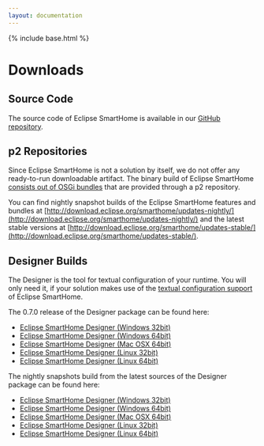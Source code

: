 ```yaml
---
layout: documentation
---
```


{% include base.html %}

# Downloads

## Source Code

The source code of Eclipse SmartHome is available in our [GitHub repository](https://github.com/eclipse/smarthome).

## p2 Repositories

Since Eclipse SmartHome is not a solution by itself, we do not offer any ready-to-run downloadable artifact. The binary build of Eclipse SmartHome [consists out of OSGi bundles](../features/index.html) that are provided through a p2 repository.

You can find nightly snapshot builds of the Eclipse SmartHome features and bundles at [http://download.eclipse.org/smarthome/updates-nightly/](http://download.eclipse.org/smarthome/updates-nightly/) and the latest stable versions at [http://download.eclipse.org/smarthome/updates-stable/](http://download.eclipse.org/smarthome/updates-stable/).

## Designer Builds

The Designer is the tool for textual configuration of your runtime. You will only need it, if your solution makes use of the [textual configuration support](../features/dsl.html) of Eclipse SmartHome.

The 0.7.0 release of the Designer package can be found here:
 - [Eclipse SmartHome Designer (Windows 32bit)](http://eclipse.org/downloads/download.php?file=/smarthome/releases/0.7.0/eclipsesmarthome-incubation-0.7.0-designer-win.zip)
 - [Eclipse SmartHome Designer (Windows 64bit)](http://eclipse.org/downloads/download.php?file=/smarthome/releases/0.7.0/eclipsesmarthome-incubation-0.7.0-designer-win64.zip)
 - [Eclipse SmartHome Designer (Mac OSX 64bit)](http://eclipse.org/downloads/download.php?file=/smarthome/releases/0.7.0/eclipsesmarthome-incubation-0.7.0-designer-macosx64.zip)
 - [Eclipse SmartHome Designer (Linux 32bit)](http://eclipse.org/downloads/download.php?file=/smarthome/releases/0.7.0/eclipsesmarthome-incubation-0.7.0-designer-linux.zip)
 - [Eclipse SmartHome Designer (Linux 64bit)](http://eclipse.org/downloads/download.php?file=/smarthome/releases/0.7.0/eclipsesmarthome-incubation-0.7.0-designer-linux64.zip)
	
The nightly snapshots build from the latest sources of the Designer package can be found here:
 - [Eclipse SmartHome Designer (Windows 32bit)](http://eclipse.org/downloads/download.php?file=/smarthome/nightly-snapshots/eclipsesmarthome-incubation-0.8.0-SNAPSHOT-designer-win.zip)
 - [Eclipse SmartHome Designer (Windows 64bit)](http://eclipse.org/downloads/download.php?file=/smarthome/nightly-snapshots/eclipsesmarthome-incubation-0.8.0-SNAPSHOT-designer-win64.zip)
 - [Eclipse SmartHome Designer (Mac OSX 64bit)](http://eclipse.org/downloads/download.php?file=/smarthome/nightly-snapshots/eclipsesmarthome-incubation-0.8.0-SNAPSHOT-designer-macosx64.zip)
 - [Eclipse SmartHome Designer (Linux 32bit)](http://eclipse.org/downloads/download.php?file=/smarthome/nightly-snapshots/eclipsesmarthome-incubation-0.8.0-SNAPSHOT-designer-linux.zip)
 - [Eclipse SmartHome Designer (Linux 64bit)](http://eclipse.org/downloads/download.php?file=/smarthome/nightly-snapshots/eclipsesmarthome-incubation-0.8.0-SNAPSHOT-designer-linux64.zip)
